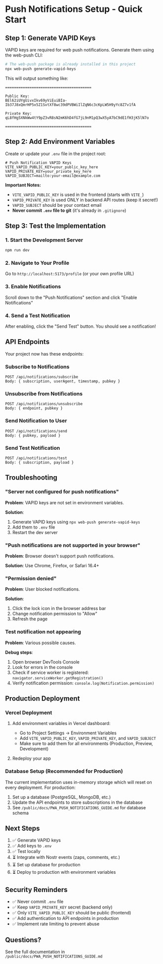 # Push Notifications Setup - Quick Start

## Step 1: Generate VAPID Keys

VAPID keys are required for web push notifications. Generate them using the web-push CLI:

```bash
# The web-push package is already installed in this project
npx web-push generate-vapid-keys
```

This will output something like:
```
=======================================

Public Key:
BEl62iUYgUivxIkv69yViEuiBIa-Ib37J8xQmrHP5x5Z1SvtXf8wc39dPVBWiIlZqN6c3cKpLW5H9yYc8Z7v1fA

Private Key:
qL8fHg5XNkWw4tY9pZ3vR8sN2mK6hD4fG7jL9nM1pQ3wX5yA7bC9dE1fH3jK5lN7o

=======================================
```

## Step 2: Add Environment Variables

Create or update your `.env` file in the project root:

```env
# Push Notification VAPID Keys
VITE_VAPID_PUBLIC_KEY=your_public_key_here
VAPID_PRIVATE_KEY=your_private_key_here
VAPID_SUBJECT=mailto:your-email@example.com
```

**Important Notes:**
- `VITE_VAPID_PUBLIC_KEY` is used in the frontend (starts with `VITE_`)
- `VAPID_PRIVATE_KEY` is used ONLY in backend API routes (keep it secret!)
- `VAPID_SUBJECT` should be your contact email
- **Never commit `.env` file to git** (it's already in `.gitignore`)

## Step 3: Test the Implementation

### 1. Start the Development Server

```bash
npm run dev
```

### 2. Navigate to Your Profile

Go to `http://localhost:5173/profile` (or your own profile URL)

### 3. Enable Notifications

Scroll down to the "Push Notifications" section and click "Enable Notifications"

### 4. Send a Test Notification

After enabling, click the "Send Test" button. You should see a notification!

## API Endpoints

Your project now has these endpoints:

### Subscribe to Notifications
```
POST /api/notifications/subscribe
Body: { subscription, userAgent, timestamp, pubkey }
```

### Unsubscribe from Notifications
```
POST /api/notifications/unsubscribe
Body: { endpoint, pubkey }
```

### Send Notification to User
```
POST /api/notifications/send
Body: { pubkey, payload }
```

### Send Test Notification
```
POST /api/notifications/test
Body: { subscription, payload }
```

## Troubleshooting

### "Server not configured for push notifications"

**Problem**: VAPID keys are not set in environment variables.

**Solution**: 
1. Generate VAPID keys using `npx web-push generate-vapid-keys`
2. Add them to `.env` file
3. Restart the dev server

### "Push notifications are not supported in your browser"

**Problem**: Browser doesn't support push notifications.

**Solution**: Use Chrome, Firefox, or Safari 16.4+

### "Permission denied"

**Problem**: User blocked notifications.

**Solution**: 
1. Click the lock icon in the browser address bar
2. Change notification permission to "Allow"
3. Refresh the page

### Test notification not appearing

**Problem**: Various possible causes.

**Debug steps**:
1. Open browser DevTools Console
2. Look for errors in the console
3. Check if service worker is registered: `navigator.serviceWorker.getRegistration()`
4. Verify notification permission: `console.log(Notification.permission)`

## Production Deployment

### Vercel Deployment

1. Add environment variables in Vercel dashboard:
   - Go to Project Settings → Environment Variables
   - Add `VITE_VAPID_PUBLIC_KEY`, `VAPID_PRIVATE_KEY`, and `VAPID_SUBJECT`
   - Make sure to add them for all environments (Production, Preview, Development)

2. Redeploy your app

### Database Setup (Recommended for Production)

The current implementation uses in-memory storage which will reset on every deployment. For production:

1. Set up a database (PostgreSQL, MongoDB, etc.)
2. Update the API endpoints to store subscriptions in the database
3. See `/public/docs/PWA_PUSH_NOTIFICATIONS_GUIDE.md` for database schema

## Next Steps

1. ✅ Generate VAPID keys
2. ✅ Add keys to `.env`
3. ✅ Test locally
4. ⏳ Integrate with Nostr events (zaps, comments, etc.)
5. ⏳ Set up database for production
6. ⏳ Deploy to production with environment variables

## Security Reminders

- ✅ Never commit `.env` file
- ✅ Keep `VAPID_PRIVATE_KEY` secret (backend only)
- ✅ Only `VITE_VAPID_PUBLIC_KEY` should be public (frontend)
- ✅ Add authentication to API endpoints in production
- ✅ Implement rate limiting to prevent abuse

## Questions?

See the full documentation in `/public/docs/PWA_PUSH_NOTIFICATIONS_GUIDE.md`
